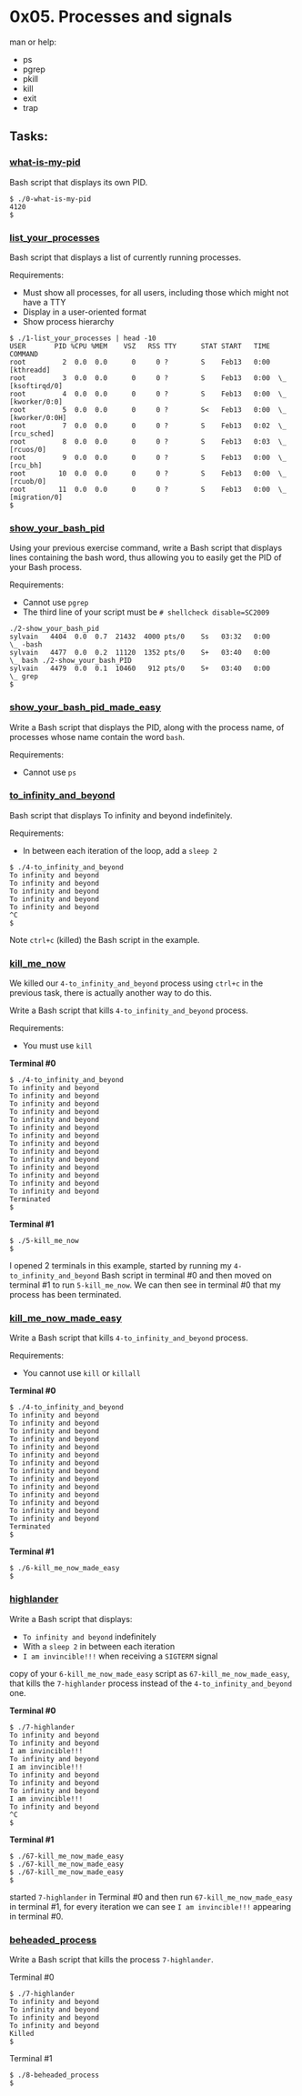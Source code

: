 # 0x05. Processes and signals


man or help:

* ps
* pgrep
* pkill
* kill
* exit
* trap

## Tasks:

### [what-is-my-pid](0-what-is-my-pid)

Bash script that displays its own PID.

```
$ ./0-what-is-my-pid
4120
$ 
```

### [list_your_processes](1-list_your_processes)

Bash script that displays a list of currently running processes.

Requirements:

* Must show all processes, for all users, including those which might not have a TTY
* Display in a user-oriented format
* Show process hierarchy

```
$ ./1-list_your_processes | head -10
USER       PID %CPU %MEM    VSZ   RSS TTY      STAT START   TIME COMMAND
root         2  0.0  0.0      0     0 ?        S    Feb13   0:00 [kthreadd]
root         3  0.0  0.0      0     0 ?        S    Feb13   0:00  \_ [ksoftirqd/0]
root         4  0.0  0.0      0     0 ?        S    Feb13   0:00  \_ [kworker/0:0]
root         5  0.0  0.0      0     0 ?        S<   Feb13   0:00  \_ [kworker/0:0H]
root         7  0.0  0.0      0     0 ?        S    Feb13   0:02  \_ [rcu_sched]
root         8  0.0  0.0      0     0 ?        S    Feb13   0:03  \_ [rcuos/0]
root         9  0.0  0.0      0     0 ?        S    Feb13   0:00  \_ [rcu_bh]
root        10  0.0  0.0      0     0 ?        S    Feb13   0:00  \_ [rcuob/0]
root        11  0.0  0.0      0     0 ?        S    Feb13   0:00  \_ [migration/0]
$ 
```

### [show_your_bash_pid](2-show_your_bash_pid)

Using your previous exercise command, write a Bash script that displays lines containing the bash word, thus allowing you to easily get the PID of your Bash process.

Requirements:

* Cannot use `pgrep`
* The third line of your script must be `# shellcheck disable=SC2009`

```
./2-show_your_bash_pid
sylvain   4404  0.0  0.7  21432  4000 pts/0    Ss   03:32   0:00          \_ -bash
sylvain   4477  0.0  0.2  11120  1352 pts/0    S+   03:40   0:00              \_ bash ./2-show_your_bash_PID
sylvain   4479  0.0  0.1  10460   912 pts/0    S+   03:40   0:00                  \_ grep
$ 
```

### [show_your_bash_pid_made_easy](3-show_your_bash_pid_made_easy)

Write a Bash script that displays the PID, along with the process name, of processes whose name contain the word `bash`.

Requirements:

* Cannot use `ps`


### [to_infinity_and_beyond](4-to_infinity_and_beyond)

Bash script that displays To infinity and beyond indefinitely.

Requirements:

* In between each iteration of the loop, add a `sleep 2`

```
$ ./4-to_infinity_and_beyond
To infinity and beyond
To infinity and beyond
To infinity and beyond
To infinity and beyond
To infinity and beyond
^C
$ 
```
Note `ctrl+c` (killed) the Bash script in the example.

### [kill_me_now](5-kill_me_now)

We killed our `4-to_infinity_and_beyond` process using `ctrl+c` in the previous task, there is actually another way to do this.

Write a Bash script that kills `4-to_infinity_and_beyond` process.

Requirements:

* You must use `kill`

**Terminal #0**

```
$ ./4-to_infinity_and_beyond
To infinity and beyond
To infinity and beyond
To infinity and beyond
To infinity and beyond
To infinity and beyond
To infinity and beyond
To infinity and beyond
To infinity and beyond
To infinity and beyond
To infinity and beyond
To infinity and beyond
To infinity and beyond
To infinity and beyond
To infinity and beyond
Terminated
$ 
```

**Terminal #1**

```
$ ./5-kill_me_now 
$ 
```
I opened 2 terminals in this example, started by running my `4-to_infinity_and_beyond` Bash script in terminal #0 and then moved on terminal #1 to run `5-kill_me_now`. We can then see in terminal #0 that my process has been terminated.

### [kill_me_now_made_easy](6-kill_me_now_made_easy)

Write a Bash script that kills `4-to_infinity_and_beyond` process.

Requirements:

* You cannot use `kill` or `killall`

**Terminal #0**

```
$ ./4-to_infinity_and_beyond
To infinity and beyond
To infinity and beyond
To infinity and beyond
To infinity and beyond
To infinity and beyond
To infinity and beyond
To infinity and beyond
To infinity and beyond
To infinity and beyond
To infinity and beyond
To infinity and beyond
To infinity and beyond
To infinity and beyond
To infinity and beyond
Terminated
$ 
```

**Terminal #1**

```
$ ./6-kill_me_now_made_easy 
$ 
```

### [highlander](7-highlander)

Write a Bash script that displays:

* `To infinity and beyond` indefinitely
* With a `sleep 2` in between each iteration
* `I am invincible!!!` when receiving a `SIGTERM` signal

copy of your `6-kill_me_now_made_easy` script as `67-kill_me_now_made_easy`, that kills the `7-highlander` process instead of the `4-to_infinity_and_beyond` one.

**Terminal #0**

```
$ ./7-highlander
To infinity and beyond
To infinity and beyond
I am invincible!!!
To infinity and beyond
I am invincible!!!
To infinity and beyond
To infinity and beyond
To infinity and beyond
I am invincible!!!
To infinity and beyond
^C
$ 
```

**Terminal #1**

```
$ ./67-kill_me_now_made_easy 
$ ./67-kill_me_now_made_easy 
$ ./67-kill_me_now_made_easy
$
```

started `7-highlander` in Terminal #0 and then run `67-kill_me_now_made_easy` in terminal #1, for every iteration we can see `I am invincible!!!` appearing in terminal #0.


### [beheaded_process](8-beheaded_process)

Write a Bash script that kills the process `7-highlander`.

Terminal #0

```
$ ./7-highlander 
To infinity and beyond
To infinity and beyond
To infinity and beyond
To infinity and beyond
Killed
$ 
```

Terminal #1

```
$ ./8-beheaded_process
$
``` 


